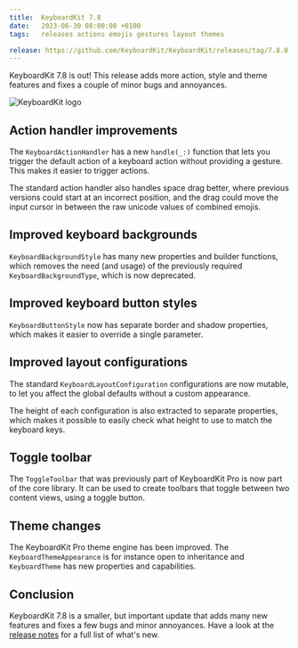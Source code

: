 ```yaml
---
title:  KeyboardKit 7.8
date:   2023-06-30 08:00:00 +0100
tags:   releases actions emojis gestures layout themes

release: https://github.com/KeyboardKit/KeyboardKit/releases/tag/7.8.0
---
```


KeyboardKit 7.8 is out! This release adds more action, style and theme features and fixes a couple of minor bugs and annoyances.

![KeyboardKit logo]({{page.image}})


## Action handler improvements

The `KeyboardActionHandler` has a new `handle(_:)` function that lets you trigger the default action of a keyboard action without providing a gesture. This makes it easier to trigger actions.

The standard action handler also handles space drag better, where previous versions could start at an incorrect position, and the drag could move the input cursor in between the raw unicode values of combined emojis.


## Improved keyboard backgrounds

`KeyboardBackgroundStyle` has many new properties and builder functions, which removes the need (and usage) of the previously required `KeyboardBackgroundType`, which is now deprecated.


## Improved keyboard button styles

`KeyboardButtonStyle` now has separate border and shadow properties, which makes it easier to override a single parameter.


## Improved layout configurations

The standard `KeyboardLayoutConfiguration` configurations are now mutable, to let you affect the global defaults without a custom appearance. 

The height of each configuration is also extracted to separate properties, which makes it possible to easily check what height to use to match the keyboard keys.


## Toggle toolbar

The `ToggleToolbar` that was previously part of KeyboardKit Pro is now part of the core library. It can be used to create toolbars that toggle between two content views, using a toggle button.


## Theme changes

The KeyboardKit Pro theme engine has been improved. The `KeyboardThemeAppearance` is for instance open to inheritance and `KeyboardTheme` has new properties and capabilities.


## Conclusion

KeyboardKit 7.8 is a smaller, but important update that adds many new features and fixes a few bugs and minor annoyances. Have a look at the [release notes]({{page.release}}) for a full list of what's new.
